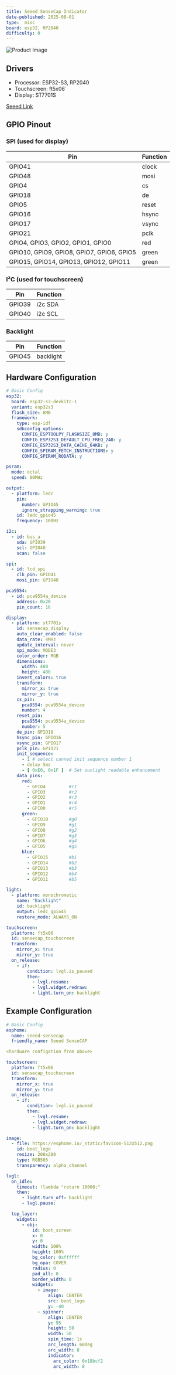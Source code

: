 ```yaml
---
title: Seeed SenseCap Indicator
date-published: 2025-08-01
type:  misc
board: esp32, RP2040
difficulty: 0
---
```


![Product Image](seeed-sensecap.png "US Version")

## Drivers

* Processor: ESP32-S3, RP2040
* Touchscreen: ft5x06`
* Display: ST7701S

[Seeed Link](https://www.seeedstudio.com/SenseCAP-Indicator-D1-p-5643.html)

## GPIO Pinout

### SPI (used for display)

| Pin    | Function      |
| ------ | ------------- |
| GPIO41 | clock   |
| GPIO48 | mosi    |
| GPIO4 | cs      |
| GPIO18 | de      |
| GPIO5 | reset   |
| GPIO16 | hsync   |
| GPIO17 | vsync   |
| GPIO21 | pclk   |
| GPIO4, GPIO3, GPIO2, GPIO1, GPIO0 | red   |
| GPIO10, GPIO9, GPIO8, GPIO7, GPIO6, GPIO5 | green   |
| GPIO15, GPIO14, GPIO13, GPIO12, GPIO11 | green   |

### I²C (used for touchscreen)

| Pin    | Function      |
| ------ | ------------- |
| GPIO39 | i2c SDA     |
| GPIO40 | i2c SCL     |

### Backlight

| Pin    | Function      |
| ------ | ------------- |
| GPIO45  | backlight   |

## Hardware Configuration

```yaml
# Basic Config
esp32:
  board: esp32-s3-devkitc-1
  variant: esp32s3
  flash_size: 8MB
  framework:
    type: esp-idf
    sdkconfig_options:
      CONFIG_ESPTOOLPY_FLASHSIZE_8MB: y
      CONFIG_ESP32S3_DEFAULT_CPU_FREQ_240: y
      CONFIG_ESP32S3_DATA_CACHE_64KB: y
      CONFIG_SPIRAM_FETCH_INSTRUCTIONS: y
      CONFIG_SPIRAM_RODATA: y

psram:
  mode: octal
  speed: 80MHz

output:
  - platform: ledc
    pin:
      number: GPIO45
      ignore_strapping_warning: true
    id: ledc_gpio45
    frequency: 100Hz

i2c:
  - id: bus_a
    sda: GPIO39
    scl: GPIO40
    scan: false

spi:
  - id: lcd_spi
    clk_pin: GPIO41
    mosi_pin: GPIO48

pca9554:
  - id: pca9554a_device
    address: 0x20
    pin_count: 16

display:
  - platform: st7701s
    id: sensecap_display
    auto_clear_enabled: false
    data_rate: 4MHz
    update_interval: never
    spi_mode: MODE3
    color_order: RGB
    dimensions:
      width: 480
      height: 480
    invert_colors: true
    transform:
      mirror_x: true
      mirror_y: true
    cs_pin:
      pca9554: pca9554a_device
      number: 4
    reset_pin:
      pca9554: pca9554a_device
      number: 5
    de_pin: GPIO18
    hsync_pin: GPIO16
    vsync_pin: GPIO17
    pclk_pin: GPIO21
    init_sequence:
      - 1 # select canned init sequence number 1
      - delay 5ms
      - [ 0xE0, 0x1F ]  # Set sunlight readable enhancement
    data_pins:
      red:
        - GPIO4         #r1
        - GPIO3         #r2
        - GPIO2         #r3
        - GPIO1         #r4
        - GPIO0         #r5
      green:
        - GPIO10        #g0
        - GPIO9         #g1
        - GPIO8         #g2
        - GPIO7         #g3
        - GPIO6         #g4
        - GPIO5         #g5
      blue:
        - GPIO15        #b1
        - GPIO14        #b2
        - GPIO13        #b3
        - GPIO12        #b4
        - GPIO11        #b5

light:
  - platform: monochromatic
    name: "Backlight"
    id: backlight
    output: ledc_gpio45
    restore_mode: ALWAYS_ON

touchscreen:
  platform: ft5x06
  id: sensecap_touchscreen
  transform:
    mirror_x: true
    mirror_y: true
  on_release:
    - if:
        condition: lvgl.is_paused
        then:
          - lvgl.resume:
          - lvgl.widget.redraw:
          - light.turn_on: backlight
```

## Example Configuration

```yaml
# Basic Config
esphome:
  name: seeed-sensecap
  friendly_name: Seeed SenseCAP

<hardware configation from above>

touchscreen:
  platform: ft5x06
  id: sensecap_touchscreen
  transform:
    mirror_x: true
    mirror_y: true
  on_release:
    - if:
        condition: lvgl.is_paused
        then:
          - lvgl.resume:
          - lvgl.widget.redraw:
          - light.turn_on: backlight

image:
  - file: https://esphome.io/_static/favicon-512x512.png
    id: boot_logo
    resize: 200x200
    type: RGB565
    transparency: alpha_channel

lvgl:
  on_idle:
    timeout: !lambda "return 10000;"
    then:
      - light.turn_off: backlight
      - lvgl.pause:

  top_layer: 
    widgets:   
      - obj:
          id: boot_screen
          x: 0
          y: 0
          width: 100%
          height: 100%
          bg_color: 0xffffff
          bg_opa: COVER
          radius: 0
          pad_all: 0
          border_width: 0
          widgets:
            - image:
                align: CENTER
                src: boot_logo
                y: -40
            - spinner:
                align: CENTER
                y: 95
                height: 50
                width: 50
                spin_time: 1s
                arc_length: 60deg
                arc_width: 8
                indicator:
                  arc_color: 0x18bcf2
                  arc_width: 8
```